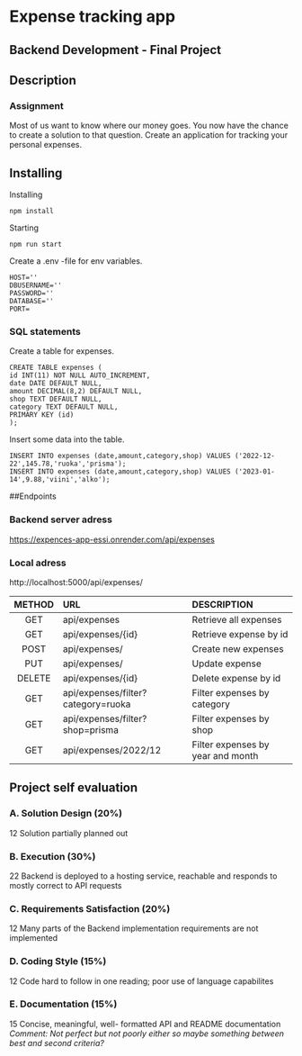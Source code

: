 # Expense tracking app

## Backend Development - Final Project

## Description

### Assignment

Most of us want to know where our money goes. You now have the chance to create a solution to that question. Create an application for tracking your personal expenses.

## Installing

Installing

```
npm install
```

Starting

```
npm run start
```

Create a .env -file for env variables.

```
HOST=''
DBUSERNAME=''
PASSWORD=''
DATABASE=''
PORT=
```

### SQL statements

Create a table for expenses.

```
CREATE TABLE expenses (
id INT(11) NOT NULL AUTO_INCREMENT,
date DATE DEFAULT NULL,
amount DECIMAL(8,2) DEFAULT NULL,
shop TEXT DEFAULT NULL,
category TEXT DEFAULT NULL,
PRIMARY KEY (id)
);
```

Insert some data into the table.

```
INSERT INTO expenses (date,amount,category,shop) VALUES ('2022-12-22',145.78,'ruoka','prisma');
INSERT INTO expenses (date,amount,category,shop) VALUES ('2023-01-14',9.88,'viini','alko');
```

##Endpoints

### Backend server adress

https://expences-app-essi.onrender.com/api/expenses

### Local adress

http://localhost:5000/api/expenses/

| METHOD | URL                                | DESCRIPTION                       |
| :----: | :--------------------------------- | :-------------------------------- |
|  GET   | api/expenses                       | Retrieve all expenses             |
|  GET   | api/expenses/{id}                  | Retrieve expense by id            |
|  POST  | api/expenses/                      | Create new expenses               |
|  PUT   | api/expenses/                      | Update expense                    |
| DELETE | api/expenses/{id}                  | Delete expense by id              |
|  GET   | api/expenses/filter?category=ruoka | Filter expenses by category       |
|  GET   | api/expenses/filter?shop=prisma    | Filter expenses by shop           |
|  GET   | api/expenses/2022/12               | Filter expenses by year and month |

## Project self evaluation

### A. Solution Design (20%)

12 Solution partially planned out

### B. Execution (30%)

22 Backend is deployed to a hosting service, reachable and responds to mostly correct to API requests

### C. Requirements Satisfaction (20%)

12 Many parts of the Backend implementation requirements are not implemented

### D. Coding Style (15%)

12 Code hard to follow in one reading; poor use of language capabilites

### E. Documentation (15%)

15 Concise, meaningful, well- formatted API and README documentation<br>
_Comment: Not perfect but not poorly either so maybe something between best and second criteria?_
